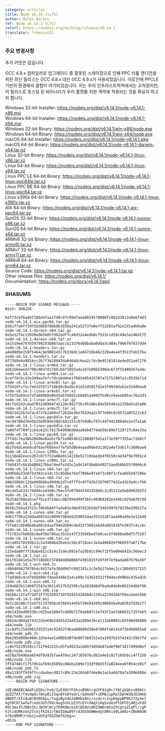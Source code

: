 ```yaml
---
category: articles
title: Node v6.14.1(LTS)
author: Myles Borins
ref: Node v6.14.1 (LTS)
refurl: https://nodejs.org/en/blog/release/v6.14.1
translator: freenice12
---
```


<!--
### Notable Changes

No additional commits.

Due to incorrect staging of the upgrade to the GCC 4.9.X compiler, the latest releases for PPC little
endian were built using GCC 4.9.X instead of GCC 4.8.X. This caused an ABI breakage on PPCLE based
environments. This has been fixed in our infrastructure and we are doing this release to ensure that
the hosted binaries are adhering to our platform support contract.
-->

### 주요 변경사항

추가 커밋은 없습니다.

GCC 4.9.x 컴파일러로 업그레이드 중 잘못된 스테이징으로 인해 PPC 리틀 엔디안을 위한 최신 릴리스는 GCC 4.8.x 대신 GCC 4.9.x가 사용되었습니다. 이로인해 PPCLE 기반의 환경에서 결함이 야기되었습니다. 이는 우리 인프라스트럭쳐에서는 고쳐졌지만, 이 릴리스로 호스팅 된 바이너리가 우리 플랫폼 지원 계약에 적용되는 것을 확실히 하고자 합니다.

Windows 32-bit Installer: https://nodejs.org/dist/v6.14.1/node-v6.14.1-x86.msi<br>
Windows 64-bit Installer: https://nodejs.org/dist/v6.14.1/node-v6.14.1-x64.msi<br>
Windows 32-bit Binary: https://nodejs.org/dist/v6.14.1/win-x86/node.exe<br>
Windows 64-bit Binary: https://nodejs.org/dist/v6.14.1/win-x64/node.exe<br>
macOS 64-bit Installer: https://nodejs.org/dist/v6.14.1/node-v6.14.1.pkg<br>
macOS 64-bit Binary: https://nodejs.org/dist/v6.14.1/node-v6.14.1-darwin-x64.tar.gz<br>
Linux 32-bit Binary: https://nodejs.org/dist/v6.14.1/node-v6.14.1-linux-x86.tar.xz<br>
Linux 64-bit Binary: https://nodejs.org/dist/v6.14.1/node-v6.14.1-linux-x64.tar.xz<br>
Linux PPC LE 64-bit Binary: https://nodejs.org/dist/v6.14.1/node-v6.14.1-linux-ppc64le.tar.xz<br>
Linux PPC BE 64-bit Binary: https://nodejs.org/dist/v6.14.1/node-v6.14.1-linux-ppc64.tar.xz<br>
Linux s390x 64-bit Binary: https://nodejs.org/dist/v6.14.1/node-v6.14.1-linux-s390x.tar.xz<br>
AIX 64-bit Binary: https://nodejs.org/dist/v6.14.1/node-v6.14.1-aix-ppc64.tar.gz<br>
SunOS 32-bit Binary: https://nodejs.org/dist/v6.14.1/node-v6.14.1-sunos-x86.tar.xz<br>
SunOS 64-bit Binary: https://nodejs.org/dist/v6.14.1/node-v6.14.1-sunos-x64.tar.xz<br>
ARMv6 32-bit Binary: https://nodejs.org/dist/v6.14.1/node-v6.14.1-linux-armv6l.tar.xz<br>
ARMv7 32-bit Binary: https://nodejs.org/dist/v6.14.1/node-v6.14.1-linux-armv7l.tar.xz<br>
ARMv8 64-bit Binary: https://nodejs.org/dist/v6.14.1/node-v6.14.1-linux-arm64.tar.xz<br>
Source Code: https://nodejs.org/dist/v6.14.1/node-v6.14.1.tar.gz<br>
Other release files: https://nodejs.org/dist/v6.14.1/<br>
Documentation: https://nodejs.org/docs/v6.14.1/api/

<h3 id="shasums">SHASUMS</h3>

```
-----BEGIN PGP SIGNED MESSAGE-----
Hash: SHA256

baff3cbf6ad4f386d47aa2fd8c87c9947aea6654578008fc082d3812e9e6f4d3  node-v6.14.1-aix-ppc64.tar.gz
b561f7a9ff3975b30b8788b0b3830a241a5373fe8e7f52201af92e2d1a4b0a0e  node-v6.14.1-darwin-x64.tar.gz
0a5e12f4c12039e0b5b05fd92edffc46d52a4edb0cf553ccd59c49e3a146d175  node-v6.14.1-darwin-x64.tar.xz
1e1519e4797b59799293b867aaccb23376d08baba0dda3cd09cf966f6f037dd4  node-v6.14.1-headers.tar.gz
a4400dbe159f5464c9e900143c7b336dc1e66726b462329a4ea4f3513feb37ba  node-v6.14.1-headers.tar.xz
8f73b9a9a9816cc2b7f3b18947da0d644c6ea2c74c0e95101814e4e951a4f270  node-v6.14.1-linux-arm64.tar.gz
d262b6bee47798c0037d1785cbbf1055a4e167e0965396dc6f3f55486567e44c  node-v6.14.1-linux-arm64.tar.xz
bcef7dcbce3e349eafefc7dcebddee1f085e85d26707a72752907a1c9535b71d  node-v6.14.1-linux-armv6l.tar.gz
575810fcfecfe6315571710bddc0a2bc41e52d501f42e3f993ddab2e324dbee0  node-v6.14.1-linux-armv6l.tar.xz
575b75eb9ce7afa660b8e8bd3abfb8d1cb8401ad402fed8ce5eeeb85ac76a3d3  node-v6.14.1-linux-armv7l.tar.gz
68cfed242cdad765248964f42120c9d272bc95106c8de5b546ce2258e5cd2a0b  node-v6.14.1-linux-armv7l.tar.xz
9b921422b7a7ac4737e2ab0af72b1be3be7633ea2c977e98c8c6572a05521c63  node-v6.14.1-linux-ppc64le.tar.gz
3ec94786d7645b33e059de208c6d3151c07e9d6cf8fc44744228648a1e3fa1ab  node-v6.14.1-linux-ppc64le.tar.xz
7a89f4f709f2c6dc633cf817b49996d0daa9ebd774eb58c896f128727c04e33a  node-v6.14.1-linux-ppc64.tar.gz
27fd1c7ea38b20b86e8aa5cfb71a9854b22180d6f5d1a1f3e39f7355ac71b0cf  node-v6.14.1-linux-ppc64.tar.xz
db2fb4dce6e8cdf6aef695ee77efb5d0b4eaad9de931302a4ef3db1fc3606ae9  node-v6.14.1-linux-s390x.tar.gz
91138e82eace207c871f52a08e0114210e52710daebb4f0158c4d34f9e7091c4  node-v6.14.1-linux-s390x.tar.xz
f3d943fc6b16d86827bbe74e4fe243c2a9414f4bd04d9273aed58bb55f0906c8  node-v6.14.1-linux-x64.tar.gz
bdd6b8e33a6f54383ca14c15c05dbe76af7866e9fabf3c88f1cfea8d1b97286e  node-v6.14.1-linux-x64.tar.xz
d46d38b9c128a468bb6a49dde1d7cdfff5c4ffd2b33976077432e42b3adccf66  node-v6.14.1-linux-x86.tar.gz
4bc4e5a533c74484ce4340c76ec5fe079443341920b6c2cd5312e0a0d90203f3  node-v6.14.1-linux-x86.tar.xz
7b2544789ea5cef75ce372d6cc902994d99f3b5c469b8242e544bc025eb707dd  node-v6.14.1.pkg
8b5bc5d4ad2522c39b9b84ffada91e30e97d13b5ddf348399fb70239e299527a  node-v6.14.1-sunos-x64.tar.gz
9db17f95a23ddad69742c80997964dd3590554ae35515267aaa88ad9e1e12e49  node-v6.14.1-sunos-x64.tar.xz
f5fe01c0b40b46a86cb4aa794b2b84cded32f3681ebd4a901818fe383fc4cc6c  node-v6.14.1-sunos-x86.tar.gz
ff1701e7b683bc8e4f8e786ac35cb147f33566bed7d4cec5f4680ad0df5f5197  node-v6.14.1-sunos-x86.tar.xz
82ca9917819db13c3a3484bd2bee1c58cd718aec3e4ad46026f968557a6717be  node-v6.14.1.tar.gz
115eda89ff718abe811cb14c31dec891efa20b92c99e715f5e094641bc56bec3  node-v6.14.1.tar.xz
5b1f61841e5a75f18b6b737898dd60866f4301015fe9fdf7ef8ada007b79a3bf  node-v6.14.1-win-x64.7z
c48646942f676b4c9437afe36dd9d7c9922d1c1c3e5b17a4ec2cc180d9317215  node-v6.14.1-win-x64.zip
77a93b6c4cd7b5bb09cf4ea5448e3a4ce08c7a3624331f944acd496dc435ad2b  node-v6.14.1-win-x86.7z
159e682b1146972542a36114517b32595c5a1818d8d76ade0de8e8615446bf9b  node-v6.14.1-win-x86.zip
582b6c13faf75df3ff353504710f92855d2848dc2391a229d2b4f59ea1eee566  node-v6.14.1-x64.msi
9b7c18106cf2a5f517d705bc076641445bf39e84209240665ba9a02637d3b277  node-v6.14.1-x86.msi
e9e1435ed00330cc025ee10047c489b71f0ab68fc5e7d3f1aefd60d317257eb5  win-x64/node.exe
1882dcdd4a874322d2e69b2dd4143a453a2d99e36ce113ab0003cb5590d4bb00  win-x64/node.lib
21c8dfc25dd961fd337a4c92d52f4baa08689d38e87d04fa01424f3b466885e8  win-x64/node_pdb.7z
0be205d808e960c1d3e4aa1e80b5d07de80736d152e2a1997b53f4342c59b7fd  win-x64/node_pdb.zip
cc8ef5229558cc712f943225cd5fe4023acb897dd56b87a48f98f1017d99d0ef  win-x86/node.exe
ed78a7b496aa654df8a935fae4f6ec247165676cd82a4e5c82f16956cc4ff258  win-x86/node.lib
3f547401f1757db2afb9cd585bc08eba389e733df0bb5f2a024eea0f054cd91f  win-x86/node_pdb.7z
d8a1193ff939ffccdaabec4817c89c23e20da8fd4e0e1acba6b70afa1096480e  win-x86/node_pdb.zip
-----BEGIN PGP SIGNATURE-----

iQEzBAEBCAAdFiEEDv/hvO/ZyE49CYFSkzsB9AtcqUYFAlq9r/YACgkQkzsB9Atc
qUZZfAf/f4s9p8s78hyB1ISqvDFk0YedrLrQd4o0f+iEM6JipPplDpVW3QJESHkb
mBKOT/kIs4uWrBV8G6pc/7ugiByn4G2oNHbs8ni/iu4c+s1vpkmppWP8K372p4eI
kgYDCOl5wfw7cxdo3U5fOXc4ug5shLbZ3YcEY+XAqYiOqSxUUsPlUFFDjAMjvFdV
09/3mvI5J88n1h//WJ0lKCy7FKKObcbzAlEEAVs0DZ5WDcWSoIhCgtaZLqPl//gP
VJtzdURKxUn27cUjfKZ41rtW3IQ4wD9frd3USOGNWmdqtDRhi49La08z+INoN6UN
n70z0RMPJrSbzjxahTqfE6ZOmfb2bg==
=65Jo
-----END PGP SIGNATURE-----

```